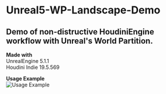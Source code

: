 # Unreal5-WP-Landscape-Demo
## Demo of non-distructive HoudiniEngine workflow with Unreal's World Partition.

**Made with**\
UnrealEngine 5.1.1\
Houdini Indie 19.5.569

**Usage Example**\
![Usage Example](attachments/Usage.gif)